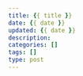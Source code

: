 ```yaml
---
title: {{ title }}
date: {{ date }}
updated: {{ date }}
description:
categories: []
tags: []
type: post
---
```

